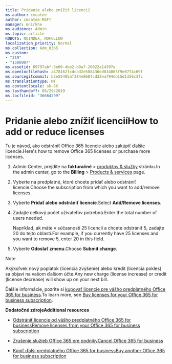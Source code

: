 ```yaml
---
title: Pridanie alebo znížiť licencií
ms.author: cmcatee
author: cmcatee-MSFT
manager: mnirkhe
ms.audience: Admin
ms.topic: article
ROBOTS: NOINDEX, NOFOLLOW
localization_priority: Normal
ms.collection: Adm_O365
ms.custom:
- "319"
- "1500007"
ms.assetid: 69797abf-3e60-4be2-b0a7-26022a14397e
ms.openlocfilehash: a478162fcdcad2e588436dd834063f9e07f4c69f
ms.sourcegitcommit: b3e55405af384e868fcd32ea794eb15d1356c3fc
ms.translationtype: MT
ms.contentlocale: sk-SK
ms.lasthandoff: 08/29/2019
ms.locfileid: "36664299"
---
```

# <a name="how-to-add-or-reduce-licenses"></a><span data-ttu-id="4241d-102">Pridanie alebo znížiť licencií</span><span class="sxs-lookup"><span data-stu-id="4241d-102">How to add or reduce licenses</span></span>

<span data-ttu-id="4241d-103">Tu je návod, ako odstrániť Office 365 licencie alebo zakúpiť ďalšie licencie.</span><span class="sxs-lookup"><span data-stu-id="4241d-103">Here's how to remove Office 365 licenses or purchase more licenses.</span></span>
  
1. <span data-ttu-id="4241d-104">Admin Center, prejdite na **fakturačné** \> [produktov & služby](https://go.microsoft.com/fwlink/p/?linkid=842054) stránku.</span><span class="sxs-lookup"><span data-stu-id="4241d-104">In the admin center, go to the **Billing** \> [Products & services](https://go.microsoft.com/fwlink/p/?linkid=842054) page.</span></span>

2. <span data-ttu-id="4241d-105">Vyberte na predplatné, ktoré chcete pridať alebo odstrániť licencie.</span><span class="sxs-lookup"><span data-stu-id="4241d-105">Choose the subscription from which you want to add/remove licenses.</span></span>

3. <span data-ttu-id="4241d-106">Vyberte **Pridať alebo odstrániť licencie**.</span><span class="sxs-lookup"><span data-stu-id="4241d-106">Select **Add/Remove licenses**.</span></span>

4. <span data-ttu-id="4241d-107">Zadajte celkový počet užívateľov potrebná.</span><span class="sxs-lookup"><span data-stu-id="4241d-107">Enter the total number of users needed.</span></span>

    <span data-ttu-id="4241d-108">Napríklad, ak máte v súčasnosti 25 licencií a chcete odstrániť 5, zadajte 20 do tejto oblasti.</span><span class="sxs-lookup"><span data-stu-id="4241d-108">For example, if you currently have 25 licenses and you want to remove 5, enter 20 in this field.</span></span>

5. <span data-ttu-id="4241d-109">Vyberte **Odoslať zmenu**.</span><span class="sxs-lookup"><span data-stu-id="4241d-109">Choose **Submit change**.</span></span>

> [!NOTE]
> <span data-ttu-id="4241d-110">Akýkoľvek nový poplatok (licencia zvýšenie) alebo kredit (licencia pokles) sa objaví na vašom ďalšom účte.</span><span class="sxs-lookup"><span data-stu-id="4241d-110">Any new charge (license increase) or credit (license decrease) will show up on your next bill.</span></span>

<span data-ttu-id="4241d-111">Ďalšie informácie, pozrite si [kupovať licencie pre vášho predplatného Office 365 for business](https://docs.microsoft.com/office365/admin/subscriptions-and-billing/buy-licenses).</span><span class="sxs-lookup"><span data-stu-id="4241d-111">To learn more, see [Buy licenses for your Office 365 for business subscription](https://docs.microsoft.com/office365/admin/subscriptions-and-billing/buy-licenses).</span></span>

 <span data-ttu-id="4241d-112">**Dodatočné zdroje**</span><span class="sxs-lookup"><span data-stu-id="4241d-112">**Additional resources**</span></span>
  
- [<span data-ttu-id="4241d-113">Odstrániť licencie od vášho predplatného Office 365 for business</span><span class="sxs-lookup"><span data-stu-id="4241d-113">Remove licenses from your Office 365 for business subscription</span></span>](https://docs.microsoft.com/office365/admin/subscriptions-and-billing/remove-licenses-from-subscription)

- [<span data-ttu-id="4241d-114">Zrušenie služieb Office 365 pre podniky</span><span class="sxs-lookup"><span data-stu-id="4241d-114">Cancel Office 365 for business</span></span>](https://docs.microsoft.com/office365/admin/subscriptions-and-billing/cancel-your-subscription)

- [<span data-ttu-id="4241d-115">Kúpiť ďalší predplatného Office 365 for business</span><span class="sxs-lookup"><span data-stu-id="4241d-115">Buy another Office 365 for business subscription</span></span>](https://docs.microsoft.com/office365/admin/subscriptions-and-billing/buy-another-subscription)
